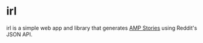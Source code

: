 # irl

irl is a simple web app and library that generates [AMP Stories](https://amp.dev/about/stories/)
using Reddit's JSON API.

